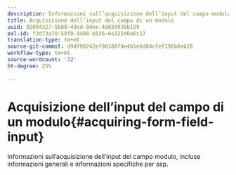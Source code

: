 ```yaml
---
description: Informazioni sull’acquisizione dell’input del campo modulo, incluse informazioni generali e informazioni specifiche per asp.
title: Acquisizione dell’input del campo di un modulo
uuid: 02004327-5b88-43ed-9dee-4dd3d936b159
exl-id: f3d73a70-54f0-4408-b536-6e325d6e6c17
translation-type: tm+mt
source-git-commit: d9df90242ef96188f4e4b5e6d04cfef196b0a628
workflow-type: tm+mt
source-wordcount: '32'
ht-degree: 25%

---
```


# Acquisizione dell’input del campo di un modulo{#acquiring-form-field-input}

Informazioni sull’acquisizione dell’input del campo modulo, incluse informazioni generali e informazioni specifiche per asp.
